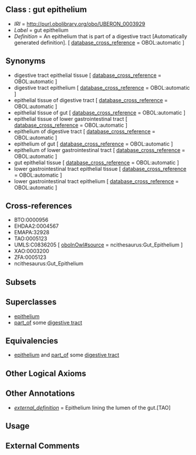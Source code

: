 
## Class : gut epithelium

 * *IRI* = http://purl.obolibrary.org/obo/UBERON_0003929
 * *Label* = gut epithelium
 * *Definition* = An epithelium that is part of a digestive tract [Automatically generated definition]. [ [database_cross_reference](../../ef/oboInOwl#hasDbXref.md) = OBOL:automatic ]

## Synonyms

 * digestive tract epithelial tissue [ [database_cross_reference](../../ef/oboInOwl#hasDbXref.md) = OBOL:automatic ]
 * digestive tract epithelium [ [database_cross_reference](../../ef/oboInOwl#hasDbXref.md) = OBOL:automatic ]
 * epithelial tissue of digestive tract [ [database_cross_reference](../../ef/oboInOwl#hasDbXref.md) = OBOL:automatic ]
 * epithelial tissue of gut [ [database_cross_reference](../../ef/oboInOwl#hasDbXref.md) = OBOL:automatic ]
 * epithelial tissue of lower gastrointestinal tract [ [database_cross_reference](../../ef/oboInOwl#hasDbXref.md) = OBOL:automatic ]
 * epithelium of digestive tract [ [database_cross_reference](../../ef/oboInOwl#hasDbXref.md) = OBOL:automatic ]
 * epithelium of gut [ [database_cross_reference](../../ef/oboInOwl#hasDbXref.md) = OBOL:automatic ]
 * epithelium of lower gastrointestinal tract [ [database_cross_reference](../../ef/oboInOwl#hasDbXref.md) = OBOL:automatic ]
 * gut epithelial tissue [ [database_cross_reference](../../ef/oboInOwl#hasDbXref.md) = OBOL:automatic ]
 * lower gastrointestinal tract epithelial tissue [ [database_cross_reference](../../ef/oboInOwl#hasDbXref.md) = OBOL:automatic ]
 * lower gastrointestinal tract epithelium [ [database_cross_reference](../../ef/oboInOwl#hasDbXref.md) = OBOL:automatic ]

## Cross-references

 * BTO:0000956
 * EHDAA2:0004567
 * EMAPA:32928
 * TAO:0005123
 * UMLS:C0836205 [ [oboInOwl#source](../../ce/oboInOwl#source.md) = ncithesaurus:Gut_Epithelium ]
 * XAO:0003200
 * ZFA:0005123
 * ncithesaurus:Gut_Epithelium

## Subsets


## Superclasses

 * [epithelium](../../UBERON/83/UBERON_0000483.md)
 * [part_of](../../BFO/50/BFO_0000050.md) some [digestive tract](../../UBERON/55/UBERON_0001555.md)

## Equivalencies

 * [epithelium](../../UBERON/83/UBERON_0000483.md) and [part_of](../../BFO/50/BFO_0000050.md) some [digestive tract](../../UBERON/55/UBERON_0001555.md)

## Other Logical Axioms


## Other Annotations

 * *[external_definition](../../UBPROP/01/UBPROP_0000001.md)* = Epithelium lining the lumen of the gut.[TAO]

## Usage


## External Comments

